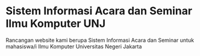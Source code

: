 # Sistem Informasi Acara dan Seminar Ilmu Komputer UNJ
Rancangan website kami berupa Sistem Informasi Acara dan Seminar untuk mahasiswa/i Ilmu Komputer Universitas Negeri Jakarta
